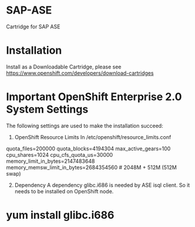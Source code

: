 SAP-ASE
=======

Cartridge for SAP ASE

Installation
============
Install as a Downloadable Cartridge, please see https://www.openshift.com/developers/download-cartridges

Important OpenShift Enterprise 2.0 System Settings
==================================================
The following settings are used to make the installation succeed:

1. OpenShift Resource Limits
In /etc/openshift/resource_limits.conf 

quota_files=200000
quota_blocks=4194304
max_active_gears=100
cpu_shares=1024
cpu_cfs_quota_us=30000
memory_limit_in_bytes=2147483648
memory_memsw_limit_in_bytes=2684354560 # 2048M + 512M (512M swap)

2. Dependency
A dependency glibc.i686 is needed by ASE isql client. So it needs to be installed on OpenShift node. 
# yum install glibc.i686

